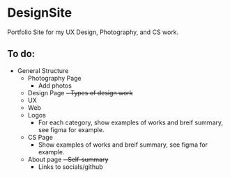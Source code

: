 # DesignSite
Portfolio Site for my UX Design, Photography, and CS work.
## To do:
- General Structure
  - Photography Page
    - Add photos
  - Design Page
    ~~- Types of design work~~
  - UX
  - Web
  - Logos
     - For each category, show examples of works and breif summary, see figma for example.
  - CS Page
    - Show examples of works and breif summary, see figma for example.
  - About page
    ~~- Self-summary~~
    - Links to socials/github
    
